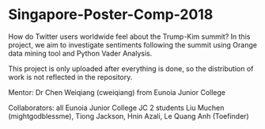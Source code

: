 # Singapore-Poster-Comp-2018
How do Twitter users worldwide feel about the Trump-Kim summit? In this project, we aim to investigate sentiments following the summit using Orange data mining tool and Python Vader Analysis.

This project is only uploaded after everything is done, so the distribution of work is not reflected in the repository.

Mentor:
Dr Chen Weiqiang (cweiqiang) from Eunoia Junior College

Collaborators: all Eunoia Junior College JC 2 students
Liu Muchen (mightgodblessme),
Tiong Jackson,
Hnin Azali, 
Le Quang Anh (Toefinder)
